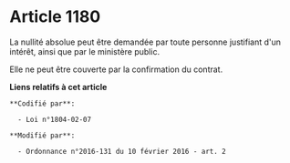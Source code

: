 # Article 1180

La nullité absolue peut être demandée par toute personne justifiant d'un intérêt, ainsi que par le ministère public. 

Elle ne peut être couverte par la confirmation du contrat.

**Liens relatifs à cet article**

	**Codifié par**:

	  - Loi n°1804-02-07

	**Modifié par**:

	  - Ordonnance n°2016-131 du 10 février 2016 - art. 2
